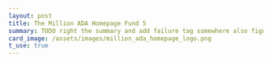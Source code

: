 ```yaml
---
layout: post
title: The Million ADA Homepage Fund 5
summary: TODO right the summary and add failure tag somewhere also figure out dates
card_image: /assets/images/million_ada_homepage_logo.png
t_use: true
---
```

